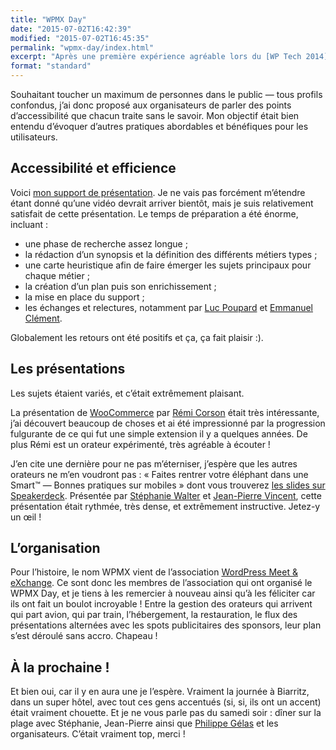 ```yaml
---
title: "WPMX Day"
date: "2015-07-02T16:42:39"
modified: "2015-07-02T16:45:35"
permalink: "wpmx-day/index.html"
excerpt: "Après une première expérience agréable lors du [WP Tech 2014](http://www.ffoodd.fr/wp-tech-2014/) à Nantes en novembre dernier, Aurélien Denis _alias_ [WordPress Channel](http://wpchannel.com/) m’a invité à proposer un sujet pour le [WPMX](http://2015.wpmx.org/). Le premier sujet à m’avoir traversé l’esprit lui a plu —&nbsp;ainsi qu’à ses compères de l’association&nbsp;— et me voilà embarqué dans l’aventure&nbsp;! [Lire la suite de «&nbsp;WPMX Day&nbsp;» →](https://www.ffoodd.fr/wpmx-day/)"
format: "standard"
---
```

Souhaitant toucher un maximum de personnes dans le public —&nbsp;tous profils confondus, j’ai donc proposé aux organisateurs de parler des points d’accessibilité que chacun traite sans le savoir. Mon objectif était bien entendu d’évoquer d’autres pratiques abordables et bénéfiques pour les utilisateurs.

## Accessibilité et efficience

Voici [mon support de présentation](https://www.ffoodd.fr/wpmx/). Je ne vais pas forcément m’étendre étant donné qu’une vidéo devrait arriver bientôt, mais je suis relativement satisfait de cette présentation. Le temps de préparation a été énorme, incluant&nbsp;:

* une phase de recherche assez longue&nbsp;;
* la rédaction d’un synopsis et la définition des différents métiers types&nbsp;;
* une carte heuristique afin de faire émerger les sujets principaux pour chaque métier&nbsp;;
* la création d’un plan puis son enrichissement&nbsp;;
* la mise en place du support&nbsp;;
* les échanges et relectures, notamment par [Luc Poupard](http://www.kloh.ch) et [Emmanuel Clément](http://emmanuel.clement.free.fr/).

Globalement les retours ont été positifs et ça, ça fait plaisir :).

## Les présentations

Les sujets étaient variés, et c’était extrêmement plaisant.

La présentation de [WooCommerce](http://www.woothemes.com/woocommerce/) par [Rémi Corson](http://www.remicorson.com/) était très intéressante, j’ai découvert beaucoup de choses et ai été impressionné par la progression fulgurante de ce qui fut une simple extension il y a quelques années. De plus Rémi est un orateur expérimenté, très agréable à écouter&nbsp;!

J’en cite une dernière pour ne pas m’éterniser, j’espère que les autres orateurs ne m’en voudront pas&nbsp;: « Faites rentrer votre éléphant dans une Smart™ —&nbsp;Bonnes pratiques sur mobiles » dont vous trouverez [les slides sur Speakerdeck](https://speakerdeck.com/inpixelitrust/faites-rentrer-votre-elephant-dans-une-smart-bonnes-pratiques-sur-mobiles). Présentée par [Stéphanie Walter](http://www.inpixelitrust.fr/) et [Jean-Pierre Vincent](https://twitter.com/theystolemynick), cette présentation était rythmée, très dense, et extrêmement instructive. Jetez-y un œil&nbsp;!

## L’organisation

Pour l’histoire, le nom WPMX vient de l’association [WordPress Meet & eXchange](http://wpmx.org/). Ce sont donc les membres de l’association qui ont organisé le WPMX Day, et je tiens à les remercier à nouveau ainsi qu’à les féliciter car ils ont fait un boulot incroyable&nbsp;! Entre la gestion des orateurs qui arrivent qui part avion, qui par train, l’hébergement, la restauration, le flux des présentations alternées avec les spots publicitaires des sponsors, leur plan s’est déroulé sans accro. Chapeau&nbsp;!

## À la prochaine&nbsp;!

Et bien oui, car il y en aura une je l’espère. Vraiment la journée à Biarritz, dans un super hôtel, avec tout ces gens accentués (si, si, ils ont un accent) était vraiment chouette. Et je ne vous parle pas du samedi soir&nbsp;: dîner sur la plage avec Stéphanie, Jean-Pierre ainsi que [Philippe Gélas](http://www.graphikophil.com/) et les organisateurs. C’était vraiment top, merci&nbsp;!
